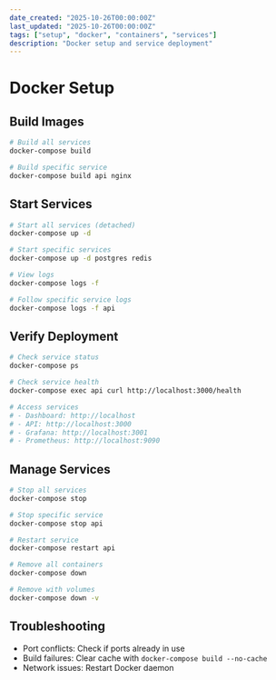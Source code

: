 ```yaml
---
date_created: "2025-10-26T00:00:00Z"
last_updated: "2025-10-26T00:00:00Z"
tags: ["setup", "docker", "containers", "services"]
description: "Docker setup and service deployment"
---
```

# Docker Setup

## Build Images

```bash
# Build all services
docker-compose build

# Build specific service
docker-compose build api nginx
```

## Start Services

```bash
# Start all services (detached)
docker-compose up -d

# Start specific services
docker-compose up -d postgres redis

# View logs
docker-compose logs -f

# Follow specific service logs
docker-compose logs -f api
```

## Verify Deployment

```bash
# Check service status
docker-compose ps

# Check service health
docker-compose exec api curl http://localhost:3000/health

# Access services
# - Dashboard: http://localhost
# - API: http://localhost:3000
# - Grafana: http://localhost:3001
# - Prometheus: http://localhost:9090
```

## Manage Services

```bash
# Stop all services
docker-compose stop

# Stop specific service
docker-compose stop api

# Restart service
docker-compose restart api

# Remove all containers
docker-compose down

# Remove with volumes
docker-compose down -v
```

## Troubleshooting

- Port conflicts: Check if ports already in use
- Build failures: Clear cache with `docker-compose build --no-cache`
- Network issues: Restart Docker daemon
